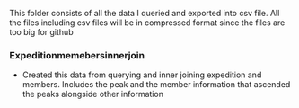 This folder consists of all the data I queried and exported into csv file. All the files including csv files will be in compressed format since the files are too big for github

### Expeditionmemebersinnerjoin
- Created this data from querying and inner joining expedition and members. Includes the peak and the member information that ascended the peaks alongside other information
